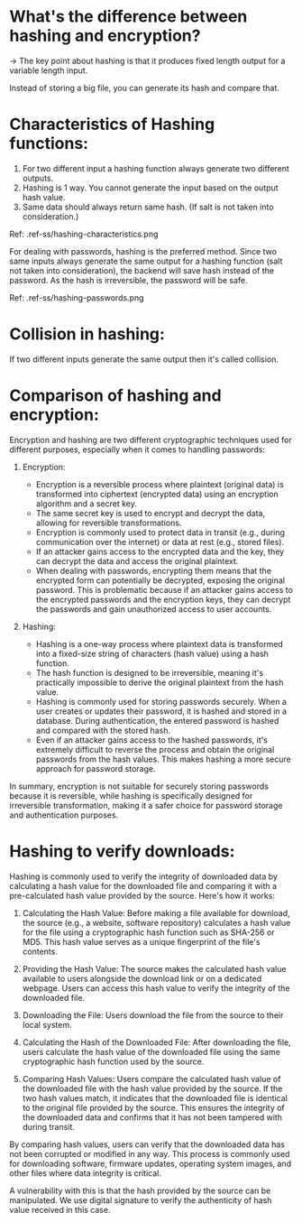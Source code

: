 # What's the difference between hashing and encryption?
-> The key point about hashing is that it produces fixed length output for a variable length input.

Instead of storing a big file, you can generate its hash and compare that.


# Characteristics of Hashing functions:
1. For two different input a hashing function always generate two different outputs.
2. Hashing is 1 way. You cannot generate the input based on the output hash value.
3. Same data should always return same hash. (If salt is not taken into consideration.)

Ref: .ref-ss/hashing-characteristics.png

For dealing with passwords, hashing is the preferred method. Since two same inputs always generate the same output for a hashing function (salt not taken into consideration), the backend will save hash instead of the password. As the hash is irreversible, the password will be safe.

Ref: .ref-ss/hashing-passwords.png

# Collision in hashing: 
If two different inputs generate the same output then it's called collision.

# Comparison of hashing and encryption:
Encryption and hashing are two different cryptographic techniques used for different purposes, especially when it comes to handling passwords:

1. Encryption:

   - Encryption is a reversible process where plaintext (original data) is transformed into ciphertext (encrypted data) using an encryption algorithm and a secret key.
   - The same secret key is used to encrypt and decrypt the data, allowing for reversible transformations.
   - Encryption is commonly used to protect data in transit (e.g., during communication over the internet) or data at rest (e.g., stored files).
   - If an attacker gains access to the encrypted data and the key, they can decrypt the data and access the original plaintext.
   - When dealing with passwords, encrypting them means that the encrypted form can potentially be decrypted, exposing the original password. This is problematic because if an attacker gains access to the encrypted passwords and the encryption keys, they can decrypt the passwords and gain unauthorized access to user accounts.

2. Hashing:

   - Hashing is a one-way process where plaintext data is transformed into a fixed-size string of characters (hash value) using a hash function.
   - The hash function is designed to be irreversible, meaning it's practically impossible to derive the original plaintext from the hash value.
   - Hashing is commonly used for storing passwords securely. When a user creates or updates their password, it is hashed and stored in a database. During authentication, the entered password is hashed and compared with the stored hash.
   - Even if an attacker gains access to the hashed passwords, it's extremely difficult to reverse the process and obtain the original passwords from the hash values. This makes hashing a more secure approach for password storage.

In summary, encryption is not suitable for securely storing passwords because it is reversible, while hashing is specifically designed for irreversible transformation, making it a safer choice for password storage and authentication purposes.


# Hashing to verify downloads:
Hashing is commonly used to verify the integrity of downloaded data by calculating a hash value for the downloaded file and comparing it with a pre-calculated hash value provided by the source. Here's how it works:

1. Calculating the Hash Value: Before making a file available for download, the source (e.g., a website, software repository) calculates a hash value for the file using a cryptographic hash function such as SHA-256 or MD5. This hash value serves as a unique fingerprint of the file's contents.

2. Providing the Hash Value: The source makes the calculated hash value available to users alongside the download link or on a dedicated webpage. Users can access this hash value to verify the integrity of the downloaded file.

3. Downloading the File: Users download the file from the source to their local system.

4. Calculating the Hash of the Downloaded File: After downloading the file, users calculate the hash value of the downloaded file using the same cryptographic hash function used by the source.

5. Comparing Hash Values: Users compare the calculated hash value of the downloaded file with the hash value provided by the source. If the two hash values match, it indicates that the downloaded file is identical to the original file provided by the source. This ensures the integrity of the downloaded data and confirms that it has not been tampered with during transit.

By comparing hash values, users can verify that the downloaded data has not been corrupted or modified in any way. This process is commonly used for downloading software, firmware updates, operating system images, and other files where data integrity is critical.

A vulnerability with this is that the hash provided by the source can be manipulated. We use digital signature to verify the authenticity of hash value received in this case.